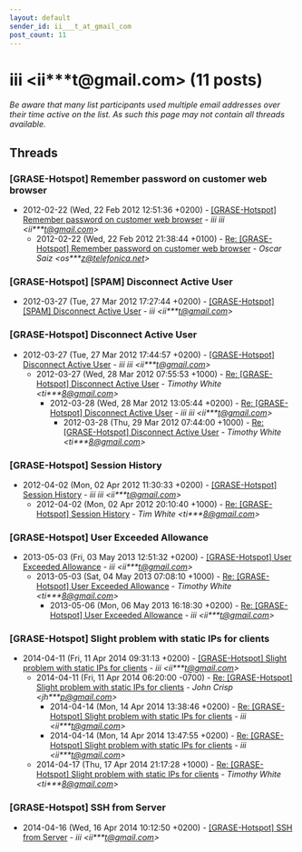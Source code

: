 ```yaml
---
layout: default
sender_id: ii___t_at_gmail_com
post_count: 11
---
```


# iii <ii***t<span>@</span>gmail.com> (11 posts)

_Be aware that many list participants used multiple email addresses over their time active on the list. As such this page may not contain all threads available._

## Threads

### [GRASE-Hotspot] Remember password on customer web browser
+ 2012-02-22 (Wed, 22 Feb 2012 12:51:36 +0200) - [[GRASE-Hotspot] Remember password on customer web browser](/archive/2012/02/921a0733ae4d5ee99e8d3f416c87654e2dab39816ec394e04d7b33d355ea09c8) - _iii iii \<ii***t@gmail.com\>_
  + 2012-02-22 (Wed, 22 Feb 2012 21:38:44 +0100) - [Re: [GRASE-Hotspot] Remember password on customer web browser](/archive/2012/02/59653ba765dc2944163151d692f2507fee603acd900239d2c1aa8aa60f0e193a) - _Oscar Saiz \<os***z@telefonica.net\>_

### [GRASE-Hotspot] [SPAM] Disconnect Active User
+ 2012-03-27 (Tue, 27 Mar 2012 17:27:44 +0200) - [[GRASE-Hotspot] [SPAM] Disconnect Active User](/archive/2012/03/4fee2a267a76eb3bb61b2ce00abd1ce09ff2f58424ead767e0c5dceb3b2d796e) - _iii \<ii***t@gmail.com\>_

### [GRASE-Hotspot] Disconnect Active User
+ 2012-03-27 (Tue, 27 Mar 2012 17:44:57 +0200) - [[GRASE-Hotspot] Disconnect Active User](/archive/2012/03/f92333a64c7ec83b049613eae633c1e505721ae69a5185fc5d7d15a6da864eaf) - _iii iii \<ii***t@gmail.com\>_
  + 2012-03-27 (Wed, 28 Mar 2012 07:55:53 +1000) - [Re: [GRASE-Hotspot] Disconnect Active User](/archive/2012/03/9a658442d48c0558164dc90cbe8fe58f67c3d00794ff307325a9ad06de7a0045) - _Timothy White \<ti***8@gmail.com\>_
    + 2012-03-28 (Wed, 28 Mar 2012 13:05:44 +0200) - [Re: [GRASE-Hotspot] Disconnect Active User](/archive/2012/03/691ab877639754f610dafc2707db996300e21197145cb90e5fc1afdd99d79b9f) - _iii iii \<ii***t@gmail.com\>_
      + 2012-03-28 (Thu, 29 Mar 2012 07:44:00 +1000) - [Re: [GRASE-Hotspot] Disconnect Active User](/archive/2012/03/c60b96ddfef098460e4ea706ed7c7c8f0906da9fedf4bfcc36f3db9021cfb852) - _Timothy White \<ti***8@gmail.com\>_

### [GRASE-Hotspot] Session History
+ 2012-04-02 (Mon, 02 Apr 2012 11:30:33 +0200) - [[GRASE-Hotspot] Session History](/archive/2012/04/615b33504ec2a680afba9c67ce69e3de5428fe0b60652a6a8a1e50593ef07992) - _iii iii \<ii***t@gmail.com\>_
  + 2012-04-02 (Mon, 02 Apr 2012 20:10:40 +1000) - [Re: [GRASE-Hotspot] Session History](/archive/2012/04/2e21b4ad6428f65545beddc4c921327615722f91999100c0cdfb417b39ca36a7) - _Tim White \<ti***8@gmail.com\>_

### [GRASE-Hotspot] User Exceeded Allowance
+ 2013-05-03 (Fri, 03 May 2013 12:51:32 +0200) - [[GRASE-Hotspot] User Exceeded Allowance](/archive/2013/05/423422c1340ec6f6b9e606757b3c2360f4cdf4cd709a20d57dcbbe57e19c1d38) - _iii \<ii***t@gmail.com\>_
  + 2013-05-03 (Sat, 04 May 2013 07:08:10 +1000) - [Re: [GRASE-Hotspot] User Exceeded Allowance](/archive/2013/05/a328dee589a70e9df2e88a755385b1710e49bc61f9cbbb28c35896015ee5387d) - _Timothy White \<ti***8@gmail.com\>_
    + 2013-05-06 (Mon, 06 May 2013 16:18:30 +0200) - [Re: [GRASE-Hotspot] User Exceeded Allowance](/archive/2013/05/c2e433fd3d2309986ac7eb53ec32e75d098c530db7be5e0d4f9bbc6170f7f9eb) - _iii \<ii***t@gmail.com\>_

### [GRASE-Hotspot] Slight problem with static IPs for clients
+ 2014-04-11 (Fri, 11 Apr 2014 09:31:13 +0200) - [[GRASE-Hotspot] Slight problem with static IPs for clients](/archive/2014/04/359c6669ca91a67d4b17a2c6eeb5ade4191ccf9d2fb5bb93b4b202f13b20e6dd) - _iii \<ii***t@gmail.com\>_
  + 2014-04-11 (Fri, 11 Apr 2014 06:20:00 -0700) - [Re: [GRASE-Hotspot] Slight problem with static IPs for clients](/archive/2014/04/84e98e2a262399ab80d8c976c2f0773a6767df906f6b8ceed8bd7c798094911e) - _John Crisp \<jh***p@gmail.com\>_
    + 2014-04-14 (Mon, 14 Apr 2014 13:38:46 +0200) - [Re: [GRASE-Hotspot] Slight problem with static IPs for clients](/archive/2014/04/c111a4e1608e0126148af5bb62a7ed09e180898e38441d2ee9b095559204a1e7) - _iii \<ii***t@gmail.com\>_
    + 2014-04-14 (Mon, 14 Apr 2014 13:47:55 +0200) - [Re: [GRASE-Hotspot] Slight problem with static IPs for clients](/archive/2014/04/78c3c84e5a6111e184f7850f0a04efbb513d62ab9c43428a818f6d4b6ca03e4d) - _iii \<ii***t@gmail.com\>_
  + 2014-04-17 (Thu, 17 Apr 2014 21:17:28 +1000) - [Re: [GRASE-Hotspot] Slight problem with static IPs for clients](/archive/2014/04/bca207dfc61c405f8296ecda125ad1089483fdd9ec00a2aedba9edea284f89dc) - _Timothy White \<ti***8@gmail.com\>_

### [GRASE-Hotspot] SSH from Server
+ 2014-04-16 (Wed, 16 Apr 2014 10:12:50 +0200) - [[GRASE-Hotspot] SSH from Server](/archive/2014/04/19645f942d2e33e05989013dc339c2b4113fe7add3f836c71b729a2a6479b07a) - _iii \<ii***t@gmail.com\>_

